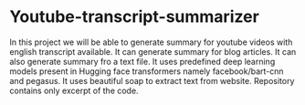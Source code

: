 # Youtube-transcript-summarizer
In this project we will be able to generate summary for youtube videos with english transcript available.
It can generate summary for blog articles.
It can also generate summary fro a text file.
It uses predefined deep learning models present in  Hugging face transformers namely facebook/bart-cnn and pegasus.
It uses beautiful soap to extract text from website.
Repository contains only excerpt of the code.
